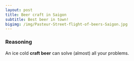```yaml
---
layout: post
title: Beer craft in Saigon
subtitle: Best beer in town!
bigimg: /img/Pasteur-Street-flight-of-beers-Saigon.jpg
---
```


### Reasoning

An ice cold **craft beer** can solve (almost) all your problems.
